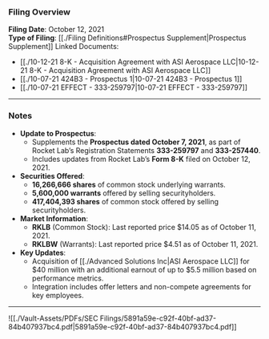 ### Filing Overview

**Filing Date**: October 12, 2021  
**Type of Filing**: [[./Filing Definitions#Prospectus Supplement|Prospectus Supplement]]
Linked Documents: 
- [[./10-12-21 8-K - Acquisition Agreement with ASI Aerospace LLC|10-12-21 8-K - Acquisition Agreement with ASI Aerospace LLC]]
- [[./10-07-21 424B3 - Prospectus 1|10-07-21 424B3 - Prospectus 1]]
- [[./10-07-21 EFFECT - 333-259797|10-07-21 EFFECT - 333-259797]]
---
### Notes

- **Update to Prospectus**:
    - Supplements the **Prospectus dated October 7, 2021**, as part of Rocket Lab’s Registration Statements **333-259797** and **333-257440**.
    - Includes updates from Rocket Lab’s **Form 8-K** filed on October 12, 2021.
- **Securities Offered**:
    - **16,266,666 shares** of common stock underlying warrants.
    - **5,600,000 warrants** offered by selling securityholders.
    - **417,404,393 shares** of common stock offered by selling securityholders.
- **Market Information**:
    - **RKLB** (Common Stock): Last reported price $14.05 as of October 11, 2021.
    - **RKLBW** (Warrants): Last reported price $4.51 as of October 11, 2021.
- **Key Updates**:
    - Acquisition of [[./Advanced Solutions Inc|ASI Aerospace LLC]] for $40 million with an additional earnout of up to $5.5 million based on performance metrics.
    - Integration includes offer letters and non-compete agreements for key employees.

---

![[./Vault-Assets/PDFs/SEC Filings/5891a59e-c92f-40bf-ad37-84b407937bc4.pdf|5891a59e-c92f-40bf-ad37-84b407937bc4.pdf]]